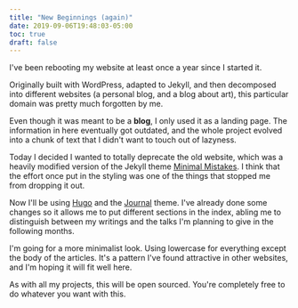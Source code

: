 ```yaml
---
title: "New Beginnings (again)"
date: 2019-09-06T19:48:03-05:00
toc: true
draft: false
---
```


I've been rebooting my website at least once a year since I started it.

Originally built with WordPress, adapted to Jekyll, and then decomposed into
different websites (a personal blog, and a blog about art), this particular
domain was pretty much forgotten by me.

Even though it was meant to be a **blog**, I only used it as a landing page.
The information in here eventually got outdated, and the whole project evolved
into a chunk of text that I didn't want to touch out of lazyness.

Today I decided I wanted to totally deprecate the old website, which was a 
heavily modified version of the Jekyll theme [Minimal Mistakes][minimal-mistakes].
I think that the effort once put in the styling was one of the things that stopped
me from dropping it out.

Now I'll be using [Hugo][hugo] and the [Journal][journal] theme. I've already done
some changes so it allows me to put different sections in the index, abling me to
distinguish between my writings and the talks I'm planning to give in the following
months.

I'm going for a more minimalist look. Using lowercase for everything except the body
of the articles. It's a pattern I've found attractive in other websites, and I'm hoping
it will fit well here.

As with all my projects, this will be open sourced. You're completely free to do
whatever you want with this.

[minimal-mistakes]:https://github.com/mmistakes/minimal-mistakes
[hugo]:https://gohugo.io/
[journal]:https://github.com/dashdashzako/hugo-journal
